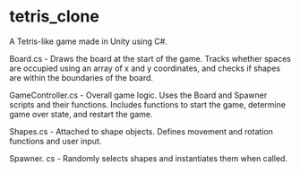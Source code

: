 # tetris_clone
A Tetris-like game made in Unity using C#.

Board.cs - Draws the board at the start of the game. Tracks whether spaces are occupied using an array of x and y coordinates, and checks if shapes are within the boundaries of the board. 

GameController.cs - Overall game logic. Uses the Board and Spawner scripts and their functions. Includes functions to start the game, determine game over state, and restart the game. 

Shapes.cs - Attached to shape objects. Defines movement and rotation functions and user input. 

Spawner. cs - Randomly selects shapes and instantiates them when called. 
